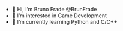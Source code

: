 - 👋 Hi, I’m Bruno Frade @BrunFrade
- 👀 I’m interested in Game Development
- 🌱 I’m currently learning Python and C/C++
